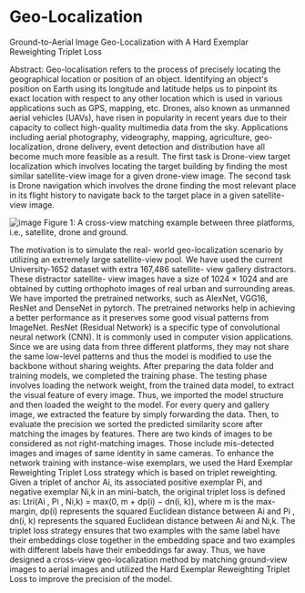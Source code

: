 # Geo-Localization

Ground-to-Aerial Image Geo-Localization with A Hard Exemplar Reweighting Triplet Loss

Abstract:
Geo-localisation refers to the process of precisely locating the geographical location or position of an object. Identifying an object's position on Earth using its longitude and latitude helps us to pinpoint its exact location with respect to any other location which is used in various applications such as GPS, mapping, etc. Drones, also known as unmanned aerial vehicles (UAVs), have risen in popularity in recent years due to their capacity to collect high-quality multimedia data from the sky. Applications including aerial photography, videography, mapping, agriculture, geo-localization, drone delivery, event detection and distribution have all become much more feasible as a result.
The first task is Drone-view target localization which involves locating the target building by finding the most similar satellite-view image for a given drone-view image. The second task is Drone navigation which involves the drone finding the most relevant place in its flight history to navigate back to the target place in a given satellite-view image.

![image](https://github.com/abineha/Geo-Localization/assets/101180980/1cec58c9-88d0-4270-95fe-fa70633cc51b)
Figure 1: A cross-view matching example between three platforms, i.e., satellite, drone and ground. 

The motivation is to simulate the real- world geo-localization scenario by utilizing an extremely large satellite-view pool. We have used the current University-1652 dataset with extra 167,486 satellite- view gallery distractors. These distractor satellite- view images have a size of 1024 × 1024 and are obtained by cutting orthophoto images of real urban and surrounding areas.
We have imported the pretrained networks, such as AlexNet, VGG16, ResNet and DenseNet in pytorch. The pretrained networks help in achieving a better performance as it preserves some good visual patterns from ImageNet.
ResNet (Residual Network) is a specific type of convolutional neural network (CNN). It is commonly used in computer vision applications. Since we are using data from three different platforms, they may not share the same low-level patterns and thus the model is modified to use the backbone without sharing weights. After preparing the data folder and training models, we completed the training phase. The testing phase involves loading the network weight, from the trained data model, to extract the visual feature of every image. Thus, we imported the model structure and then loaded the weight to the model. For every query and gallery image, we extracted the feature by simply forwarding the data. Then, to evaluate the precision we sorted the predicted similarity score after matching the images by features. There are two kinds of images to be considered as not right-matching images. Those include mis-detected images and images of same identity in same cameras. 
To enhance the network training with instance-wise exemplars, we used the Hard Exemplar Reweighting Triplet Loss strategy which is based on triplet reweighting. Given a triplet of anchor Ai, its associated positive exemplar Pi, and negative exemplar Ni,k in an mini-batch, the original triplet loss is defined as: Ltri(Ai , Pi , Ni,k) = max(0, m + dp(i) − dn(i, k)), where m is the max-margin, dp(i) represents the squared Euclidean distance between Ai and Pi , dn(i, k) represents the squared Euclidean distance between Ai and Ni,k. The triplet loss strategy ensures that two examples with the same label have their embeddings close together in the embedding space and two examples with different labels have their embeddings far away.
Thus, we have designed a cross-view geo-localization method by matching ground-view images to aerial images and utilized the Hard Exemplar Reweighting Triplet Loss to improve the precision of the model.

